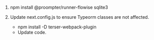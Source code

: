 1. npm install @proompter/runner-flowise sqlite3

2. Update next.config.js to ensure Typeorm classes are not affected.
   - npm install -D terser-webpack-plugin
   - Update code.
